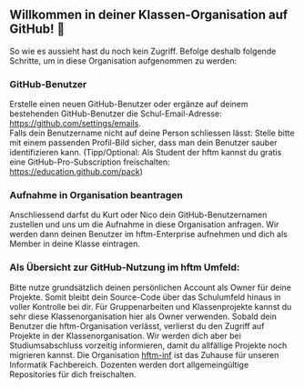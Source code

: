 ## Willkommen in deiner Klassen-Organisation auf GitHub!  👋
So wie es aussieht hast du noch kein Zugriff. Befolge deshalb folgende Schritte, um in diese Organisation aufgenommen zu werden:  

### GitHub-Benutzer
Erstelle einen neuen GitHub-Benutzer oder ergänze auf deinem bestehenden GitHub-Benutzer die Schul-Email-Adresse: https://github.com/settings/emails.  
Falls dein Benutzername nicht auf deine Person schliessen lässt: Stelle bitte mit einem passenden Profil-Bild sicher, dass man dein Benutzer sauber identifizieren kann.
(Tipp/Optional: Als Student der hftm kannst du gratis eine GitHub-Pro-Subscription freischalten: https://education.github.com/pack)  
  
### Aufnahme in Organisation beantragen
Anschliessend darfst du Kurt oder Nico dein GitHub-Benutzernamen zustellen und uns um die Aufnahme in diese Organisation anfragen.
Wir werden dann deinen Benutzer im hftm-Enterprise aufnehmen und dich als Member in deine Klasse eintragen.  
  
### Als Übersicht zur GitHub-Nutzung im hftm Umfeld:
Bitte nutze grundsätzlich deinen persönlichen Account als Owner für deine Projekte. Somit bleibt dein Source-Code über das Schulumfeld hinaus in voller Kontrolle bei dir.
Für Gruppenarbeiten und Klassenprojekte kannst du sehr diese Klassenorganisation hier als Owner verwenden. Sobald dein Benutzer die hftm-Organisation verlässt, verlierst du den Zugriff auf Projekte in der Klassenorganisation. Wir werden dich aber bei Studiumsabschluss vorzeitig informieren, damit du allfällige Projekte noch migrieren kannst.
Die Organisation [hftm-inf](https://github.com/hftm-inf) ist das Zuhause für unseren Informatik Fachbereich. Dozenten werden dort allgemeingültige Repositories für dich freischalten.  
  
